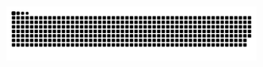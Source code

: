 <picture>
  <source media="(prefers-color-scheme: dark)" srcset="https://raw.githubusercontent.com/98kevinxiao/98kevinxiao/output/github-contribution-grid-snake-dark.svg">
  <source media="(prefers-color-scheme: light)" srcset="https://raw.githubusercontent.com/98kevinxiao/98kevinxiao/output/github-contribution-grid-snake.svg">
  <img alt="github contribution grid snake animation" src="https://raw.githubusercontent.com/98kevinxiao/98kevinxiao/output/github-contribution-grid-snake.svg">
</picture>
